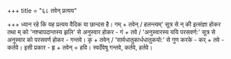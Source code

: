 +++
title = "६८ तवेन् प्रत्यय"

+++
ध्यान रहे कि यह प्रत्यय वैदिक या छान्दस है।
गम् + तवेन् / हलन्त्यम्' सूत्र से न् की इत्संज्ञा होकर तथा म् को 'नश्चापदान्तस्य झलि' से अनुस्वार होकर - गं + तवे / 'अनुस्वारस्य ययि परसवर्ण:' सूत्र से अनुस्वार को परसवर्ण होकर - गन्तवे।
कृ + तवेन् / ‘सार्वधातुकार्धधातुकयो:' से गुण करके - कर् + तवे - कर्तवे। इसी प्रकार - हृ + तवेन् = हवि। स्वर्देवेषु गन्तवे, कर्तवे, हर्तवे।